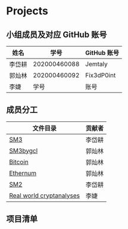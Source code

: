 # Projects

## 小组成员及对应 GitHub 账号

| 姓名 | 学号 | GitHub 账号 |
| --- | --- | --- |
| 李岱耕 | 202000460088 | Jemtaly |
| 郭灿林 | 202000460092 | Fix3dP0int |
| 李婕 | 学号 | 账号 |

## 成员分工

| 文件目录 | 贡献者 |
| --- | --- |
| [SM3](/SM3) | 李岱耕 |
| [SM3bygcl](/SM3bygcl) | 郭灿林 |
| [Bitcoin](/Bitcoin) | 郭灿林 |
| [Ethernum](/Ethernum) | 郭灿林 |
| [SM2](/SM2) | 李岱耕 |
| [Real world cryptanalyses](/Real%20world%20cryptanalyses) | 李婕 |

## 项目清单

